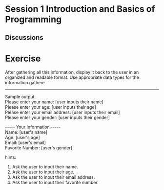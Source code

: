 # Session 1 Introduction and Basics of Programming

## Discussions

# Exercise 

After gathering all this information, display it back to the user in an organized and readable format.
Use appropriate data types for the information gathere

-----------------------------------------  
Sample output:  
Please enter your name: [user inputs their name]  
Please enter your age: [user inputs their age]  
Please enter your email address: [user inputs their email]  
Please enter your gender: [user inputs their gender]  
  
----- Your Information -----  
Name: [user's name]  
Age: [user's age]  
Email: [user's email]  
Favorite Number: [user's gender]  

          
hints:
1. Ask the user to input their name.  
2. Ask the user to input their age.  
3. Ask the user to input their email address.  
4. Ask the user to input their favorite number.  
